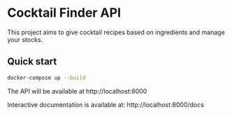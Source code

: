 # Cocktail Finder API

This project aims to give cocktail recipes based on ingredients and manage your stocks.

## Quick start

```sh
docker-compose up --build
```

The API will be available at http://localhost:8000

Interactive documentation is available at: http://localhost:8000/docs

